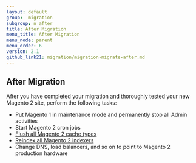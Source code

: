 ```yaml
---
layout: default
group:  migration
subgroup: n_after
title: After Migration
menu_title: After Migration
menu_node: parent
menu_order: 6
version: 2.1
github_link21: migration/migration-migrate-after.md
---
```


  
<h2 id="migrate-command-after">After Migration</h2>
After you have completed your migration and thoroughly tested your new Magento 2 site, perform the following tasks:

*	Put Magento 1 in maintenance mode and permanently stop all Admin activities
*	Start Magento 2 cron jobs
*	<a href="{{ site.gdeurl21 }}config-guide/cli/config-cli-subcommands-cache.html#config-cli-subcommands-cache-clean" target="_blank">Flush all Magento 2 cache types</a>
*	<a href="{{ site.gdeurl21 }}config-guide/cli/config-cli-subcommands-index.html#config-cli-subcommands-index-reindex" target="_blank">Reindex all Magento 2 indexers</a>
*	Change DNS, load balancers, and so on to point to Magento 2 production hardware

